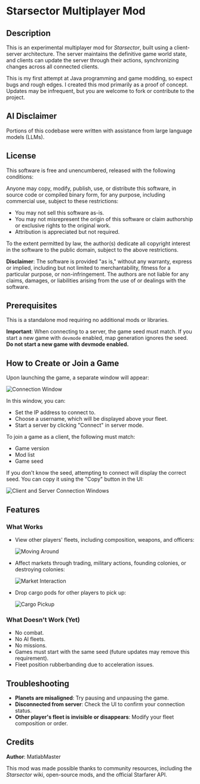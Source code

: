 # Starsector Multiplayer Mod

## Description

This is an experimental multiplayer mod for *Starsector*, built using a client-server architecture. The server maintains the definitive game world state, and clients can update the server through their actions, synchronizing changes across all connected clients.

This is my first attempt at Java programming and game modding, so expect bugs and rough edges. I created this mod primarily as a proof of concept. Updates may be infrequent, but you are welcome to fork or contribute to the project.

## AI Disclaimer

Portions of this codebase were written with assistance from large language models (LLMs).

## License

This software is free and unencumbered, released with the following conditions:

Anyone may copy, modify, publish, use, or distribute this software, in source code or compiled binary form, for any purpose, including commercial use, subject to these restrictions:

- You may not sell this software as-is.
- You may not misrepresent the origin of this software or claim authorship or exclusive rights to the original work.
- Attribution is appreciated but not required.

To the extent permitted by law, the author(s) dedicate all copyright interest in the software to the public domain, subject to the above restrictions.

**Disclaimer**: The software is provided "as is," without any warranty, express or implied, including but not limited to merchantability, fitness for a particular purpose, or non-infringement. The authors are not liable for any claims, damages, or liabilities arising from the use of or dealings with the software.

## Prerequisites

This is a standalone mod requiring no additional mods or libraries.

**Important**: When connecting to a server, the game seed must match. If you start a new game with `devmode` enabled, map generation ignores the seed. **Do not start a new game with devmode enabled.**

## How to Create or Join a Game

Upon launching the game, a separate window will appear:

![Connection Window](https://i.imgur.com/FxQQhUh.png)

In this window, you can:
- Set the IP address to connect to.
- Choose a username, which will be displayed above your fleet.
- Start a server by clicking "Connect" in server mode.

To join a game as a client, the following must match:
- Game version
- Mod list
- Game seed

If you don't know the seed, attempting to connect will display the correct seed. You can copy it using the "Copy" button in the UI:

![Client and Server Connection Windows](https://i.imgur.com/ZJ5M9Nk.png)

## Features

### What Works
- View other players' fleets, including composition, weapons, and officers:

  ![Moving Around](https://i.imgur.com/9CBtYOZ.gif)

- Affect markets through trading, military actions, founding colonies, or destroying colonies:

  ![Market Interaction](https://i.imgur.com/kJUCHrH.gif)

- Drop cargo pods for other players to pick up:

  ![Cargo Pickup](https://i.imgur.com/TrFQ7k3.gif)

### What Doesn't Work (Yet)
- No combat.
- No AI fleets.
- No missions.
- Games must start with the same seed (future updates may remove this requirement).
- Fleet position rubberbanding due to acceleration issues.

## Troubleshooting

- **Planets are misaligned**: Try pausing and unpausing the game.
- **Disconnected from server**: Check the UI to confirm your connection status.
- **Other player's fleet is invisible or disappears**: Modify your fleet composition or order.

## Credits

**Author**: MatlabMaster

This mod was made possible thanks to community resources, including the *Starsector* wiki, open-source mods, and the official Starfarer API.